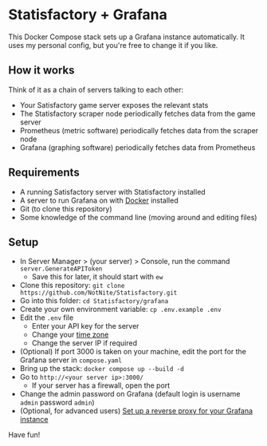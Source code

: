 # Statisfactory + Grafana

This Docker Compose stack sets up a Grafana instance automatically. It uses my personal config, but you're free to change it if you like.

## How it works

Think of it as a chain of servers talking to each other:

- Your Satisfactory game server exposes the relevant stats
- The Statisfactory scraper node periodically fetches data from the game server
- Prometheus (metric software) periodically fetches data from the scraper node
- Grafana (graphing software) periodically fetches data from Prometheus

## Requirements

- A running Satisfactory server with Statisfactory installed
- A server to run Grafana on with [Docker](https://docs.docker.com/engine/install) installed
- Git (to clone this repository)
- Some knowledge of the command line (moving around and editing files)

## Setup

- In Server Manager > (your server) > Console, run the command `server.GenerateAPIToken`
  - Save this for later, it should start with `ew`
- Clone this repository: `git clone https://github.com/NotNite/Statisfactory.git`
- Go into this folder: `cd Statisfactory/grafana`
- Create your own environment variable: `cp .env.example .env`
- Edit the `.env` file
  - Enter your API key for the server
  - Change your [time zone](https://en.wikipedia.org/wiki/List_of_tz_database_time_zones)
  - Change the server IP if required
- (Optional) If port 3000 is taken on your machine, edit the port for the Grafana server in `compose.yaml`
- Bring up the stack: `docker compose up --build -d`
- Go to `http://<your server ip>:3000/`
  - If your server has a firewall, open the port
- Change the admin password on Grafana (default login is username `admin` password `admin`)
- (Optional, for advanced users) [Set up a reverse proxy for your Grafana instance](https://grafana.com/tutorials/run-grafana-behind-a-proxy/)

Have fun!
